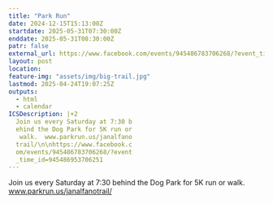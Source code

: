 ```yaml
---
title: "Park Run"
date: 2024-12-15T15:13:00Z
startdate: 2025-05-31T07:30:00Z
enddate: 2025-05-31T08:30:00Z
patr: false
external_url: https://www.facebook.com/events/945486783706268/?event_time_id=945486953706251
layout: post
location: 
feature-img: "assets/img/big-trail.jpg"
lastmod: 2025-04-24T19:07:25Z
outputs:
  - html
  - calendar
ICSDescription: |+2
  Join us every Saturday at 7:30 b  ehind the Dog Park for 5K run or   walk.  www.parkrun.us/janalfano  trail/\n\nhttps://www.facebook.c  om/events/945486783706268/?event  _time_id=945486953706251
---
```


Join us every Saturday at 7&#58;30 behind the Dog Park for 5K run or walk.  www.parkrun.us/janalfanotrail/<br>
  <br>
  
